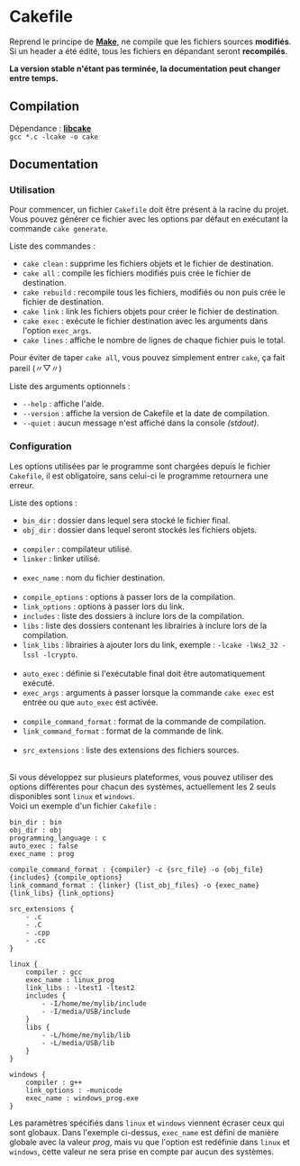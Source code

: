 # Cakefile

Reprend le principe de [**Make**](https://fr.wikipedia.org/wiki/Make), ne compile que les fichiers sources **modifiés**. Si un header a été édité, tous les fichiers en dépandant seront **recompilés**.

**La version stable n'étant pas terminée, la documentation peut changer entre temps.**

## Compilation
Dépendance : [**libcake**](https://github.com/Tytraman/libcake)<br>
`gcc *.c -lcake -o cake`

## Documentation
### Utilisation
Pour commencer, un fichier `Cakefile` doit être présent à la racine du projet.<br>
Vous pouvez générer ce fichier avec les options par défaut en exécutant la commande `cake generate`.

Liste des commandes :
- `cake clean` : supprime les fichiers objets et le fichier de destination.
- `cake all` : compile les fichiers modifiés puis crée le fichier de destination.
- `cake rebuild` : recompile tous les fichiers, modifiés ou non puis crée le fichier de destination.
- `cake link` : link les fichiers objets pour créer le fichier de destination.
- `cake exec` : exécute le fichier destination avec les arguments dans l'option `exec_args`.
- `cake lines` : affiche le nombre de lignes de chaque fichier puis le total.

Pour éviter de taper `cake all`, vous pouvez simplement entrer `cake`, ça fait pareil (〃▽〃)

Liste des arguments optionnels :
- `--help` : affiche l'aide.
- `--version` : affiche la version de Cakefile et la date de compilation.
- `--quiet` : aucun message n'est affiché dans la console *(stdout)*.

### Configuration
Les options utilisées par le programme sont chargées depuis le fichier `Cakefile`, il est obligatoire, sans celui-ci le programme retournera une erreur.

Liste des options :

- `bin_dir` : dossier dans lequel sera stocké le fichier final.
- `obj_dir` : dossier dans lequel seront stockés les fichiers objets.<br><br>
- `compiler` : compilateur utilisé.
- `linker` : linker utilisé.<br><br>
- `exec_name` : nom du fichier destination.<br><br>
- `compile_options` : options à passer lors de la compilation.
- `link_options` : options à passer lors du link.
- `includes` : liste des dossiers à inclure lors de la compilation.
- `libs` : liste des dossiers contenant les librairies à inclure lors de la compilation.
- `link_libs` : librairies à ajouter lors du link, exemple : `-lcake -lWs2_32 -lssl -lcrypto`.<br><br>
- `auto_exec` : définie si l'exécutable final doit être automatiquement exécuté.
- `exec_args` : arguments à passer lorsque la commande `cake exec` est entrée ou que `auto_exec` est activée.<br><br>
- `compile_command_format` : format de la commande de compilation.
- `link_command_format` : format de la commande de link.<br><br>
- `src_extensions` : liste des extensions des fichiers sources.<br><br>

Si vous développez sur plusieurs plateformes, vous pouvez utiliser des options différentes pour chacun des systèmes, actuellement les 2 seuls disponibles sont `linux` et `windows`.<br>
Voici un exemple d'un fichier `Cakefile` :
```
bin_dir : bin
obj_dir : obj
programming_language : c
auto_exec : false
exec_name : prog

compile_command_format : {compiler} -c {src_file} -o {obj_file} {includes} {compile_options}
link_command_format : {linker} {list_obj_files} -o {exec_name} {link_libs} {link_options}

src_extensions {
    - .c
    - .C
    - .cpp
    - .cc
}

linux {
    compiler : gcc
    exec_name : linux_prog
    link_libs : -ltest1 -ltest2
    includes {
        - -I/home/me/mylib/include
        - -I/media/USB/include
    }
    libs {
        - -L/home/me/mylib/lib
        - -L/media/USB/lib
    }
}

windows {
    compiler : g++
    link_options : -municode
    exec_name : windows_prog.exe
}

```
Les paramètres spécifiés dans `linux` et `windows` viennent écraser ceux qui sont globaux. Dans l'exemple ci-dessus, `exec_name` est défini de manière globale avec la valeur *prog*, mais vu que l'option est redéfinie dans `linux` et `windows`, cette valeur ne sera prise en compte par aucun des systèmes.
